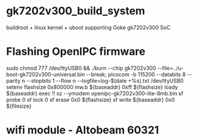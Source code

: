 # gk7202v300_build_system
buildroot + linux kernel + uboot supporting Goke gk7202v300 SoC


# Flashing OpenIPC firmware
sudo chmod 777 /dev/ttyUSB0 && ./burn --chip gk7202v300 --file=../u-boot-gk7202v300-universal.bin --break; picocom -b 115200 --databits 8 --parity n --stopbits 1 --flow n --logfile=log-$(date +%s).txt /dev/ttyUSB0
setenv flashsize 0x800000
mw.b ${baseaddr} 0xff ${flashsize}
loady ${baseaddr}
exec !! sz --ymodem openipc-gk7202v300-lite-8mb.bin
sf probe 0
sf lock 0
sf erase 0x0 ${flashsize}
sf write ${baseaddr} 0x0 ${filesize}


# wifi module - Altobeam 60321